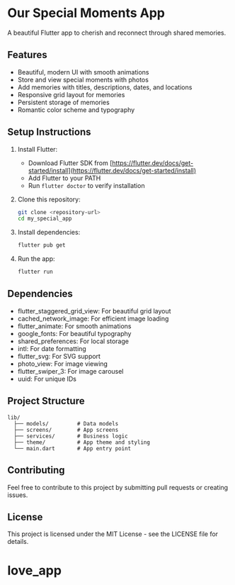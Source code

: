 # Our Special Moments App

A beautiful Flutter app to cherish and reconnect through shared memories.

## Features

- Beautiful, modern UI with smooth animations
- Store and view special moments with photos
- Add memories with titles, descriptions, dates, and locations
- Responsive grid layout for memories
- Persistent storage of memories
- Romantic color scheme and typography

## Setup Instructions

1. Install Flutter:
   - Download Flutter SDK from [https://flutter.dev/docs/get-started/install](https://flutter.dev/docs/get-started/install)
   - Add Flutter to your PATH
   - Run `flutter doctor` to verify installation

2. Clone this repository:
   ```bash
   git clone <repository-url>
   cd my_special_app
   ```

3. Install dependencies:
   ```bash
   flutter pub get
   ```

4. Run the app:
   ```bash
   flutter run
   ```

## Dependencies

- flutter_staggered_grid_view: For beautiful grid layout
- cached_network_image: For efficient image loading
- flutter_animate: For smooth animations
- google_fonts: For beautiful typography
- shared_preferences: For local storage
- intl: For date formatting
- flutter_svg: For SVG support
- photo_view: For image viewing
- flutter_swiper_3: For image carousel
- uuid: For unique IDs

## Project Structure

```
lib/
  ├── models/         # Data models
  ├── screens/        # App screens
  ├── services/       # Business logic
  ├── theme/          # App theme and styling
  └── main.dart       # App entry point
```

## Contributing

Feel free to contribute to this project by submitting pull requests or creating issues.

## License

This project is licensed under the MIT License - see the LICENSE file for details.
# love_app
